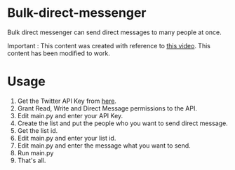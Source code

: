 # Bulk-direct-messenger
Bulk direct messenger can send direct messages to many people at once.

Important : This content was created with reference to [this video](https://youtu.be/fFzI0h-3USI). This content has been modified to work.

# Usage
1. Get the Twitter API Key from [here](https://developer.twitter.com).
2. Grant Read, Write and Direct Message permissions to the API.
3. Edit main.py and enter your API Key.
4. Create the list and put the people who you want to send direct message.
5. Get the list id.
6. Edit main.py and enter your list id.
7. Edit main.py and enter the message what you want to send.
8. Run main.py
9. That's all.
